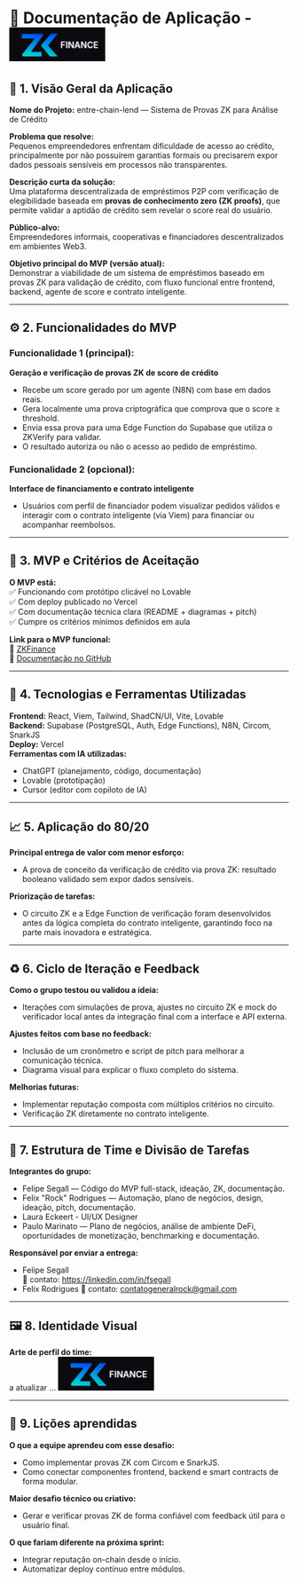 # 📘 Documentação de Aplicação - ![Logo do projeto](logo_zk.png)

## 🧭 1. Visão Geral da Aplicação

**Nome do Projeto:** entre-chain-lend — Sistema de Provas ZK para Análise de Crédito

**Problema que resolve:**  
Pequenos empreendedores enfrentam dificuldade de acesso ao crédito, principalmente por não possuírem garantias formais ou precisarem expor dados pessoais sensíveis em processos não transparentes.

**Descrição curta da solução:**  
Uma plataforma descentralizada de empréstimos P2P com verificação de elegibilidade baseada em **provas de conhecimento zero (ZK proofs)**, que permite validar a aptidão de crédito sem revelar o score real do usuário.

**Público-alvo:**  
Empreendedores informais, cooperativas e financiadores descentralizados em ambientes Web3.

**Objetivo principal do MVP (versão atual):**  
Demonstrar a viabilidade de um sistema de empréstimos baseado em provas ZK para validação de crédito, com fluxo funcional entre frontend, backend, agente de score e contrato inteligente.

---

## ⚙️ 2. Funcionalidades do MVP

### Funcionalidade 1 (principal):  
**Geração e verificação de provas ZK de score de crédito**  
- Recebe um score gerado por um agente (N8N) com base em dados reais.  
- Gera localmente uma prova criptográfica que comprova que o score ≥ threshold.  
- Envia essa prova para uma Edge Function do Supabase que utiliza o ZKVerify para validar.  
- O resultado autoriza ou não o acesso ao pedido de empréstimo.

### Funcionalidade 2 (opcional):  
**Interface de financiamento e contrato inteligente**  
- Usuários com perfil de financiador podem visualizar pedidos válidos e interagir com o contrato inteligente (via Viem) para financiar ou acompanhar reembolsos.

---

## 🧪 3. MVP e Critérios de Aceitação

**O MVP está:**  
✅ Funcionando com protótipo clicável no Lovable  
✅ Com deploy publicado no Vercel  
✅ Com documentação técnica clara (README + diagramas + pitch)  
✅ Cumpre os critérios mínimos definidos em aula  

**Link para o MVP funcional:**  
🔗 [ZKFinance](https://entre-chain-lend.vercel.app)  
📎 [Documentação no GitHub](https://github.com/fsegall/the_lenders)

---

## 🧰 4. Tecnologias e Ferramentas Utilizadas

**Frontend:** React, Viem, Tailwind, ShadCN/UI, Vite, Lovable  
**Backend:** Supabase (PostgreSQL, Auth, Edge Functions), N8N, Circom, SnarkJS  
**Deploy:** Vercel  
**Ferramentas com IA utilizadas:**  
- ChatGPT (planejamento, código, documentação)  
- Lovable (prototipação)  
- Cursor (editor com copiloto de IA)

---

## 📈 5. Aplicação do 80/20

**Principal entrega de valor com menor esforço:**  
- A prova de conceito da verificação de crédito via prova ZK: resultado booleano validado sem expor dados sensíveis.

**Priorização de tarefas:**  
- O circuito ZK e a Edge Function de verificação foram desenvolvidos antes da lógica completa do contrato inteligente, garantindo foco na parte mais inovadora e estratégica.

---

## ♻️ 6. Ciclo de Iteração e Feedback

**Como o grupo testou ou validou a ideia:**  
- Iterações com simulações de prova, ajustes no circuito ZK e mock do verificador local antes da integração final com a interface e API externa.

**Ajustes feitos com base no feedback:**  
- Inclusão de um cronômetro e script de pitch para melhorar a comunicação técnica.  
- Diagrama visual para explicar o fluxo completo do sistema.

**Melhorias futuras:**  
- Implementar reputação composta com múltiplos critérios no circuito.  
- Verificação ZK diretamente no contrato inteligente.

---

## 🧩 7. Estrutura de Time e Divisão de Tarefas

**Integrantes do grupo:**  
- Felipe Segall — Código do MVP full-stack, ideação, ZK, documentação.
- Felix \"Rock\" Rodrigues — Automação, plano de negócios, design, ideação, pitch, documentação.
- Laura Eckeert - UI/UX Designer
- Paulo Marinato — Plano de negócios, análise de ambiente DeFi, oportunidades de monetização, benchmarking e documentação.

**Responsável por enviar a entrega:**  
- Felipe Segall  
  📩 contato: https://linkedin.com/in/fsegall
- Felix Rodrigues
  📩 contato: contatogeneralrock@gmail.com
  

---

## 🖼 8. Identidade Visual

**Arte de perfil do time:**  
a atualizar ...
![Logo do projeto](logo_zk.png)

---

## 🧠 9. Lições aprendidas

**O que a equipe aprendeu com esse desafio:**  
- Como implementar provas ZK com Circom e SnarkJS.  
- Como conectar componentes frontend, backend e smart contracts de forma modular.

**Maior desafio técnico ou criativo:**  
- Gerar e verificar provas ZK de forma confiável com feedback útil para o usuário final.

**O que fariam diferente na próxima sprint:**  
- Integrar reputação on-chain desde o início.  
- Automatizar deploy contínuo entre módulos.
